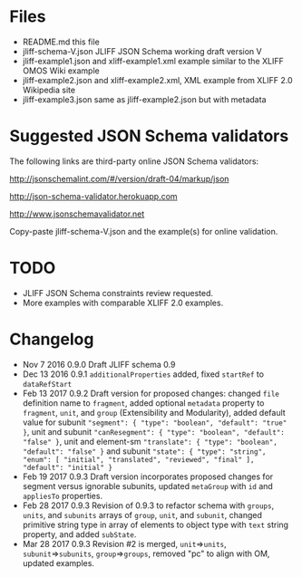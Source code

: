 
Files
=====

- README.md this file
- jliff-schema-V.json JLIFF JSON Schema working draft version V
- jliff-example1.json and xliff-example1.xml example similar to the XLIFF OMOS Wiki example
- jliff-example2.json and xliff-example2.xml, XML example from XLIFF 2.0 Wikipedia site
- jliff-example3.json same as jliff-example2.json but with metadata

Suggested JSON Schema validators
================================

The following links are third-party online JSON Schema validators:

<http://jsonschemalint.com/#/version/draft-04/markup/json>

<http://json-schema-validator.herokuapp.com>

<http://www.jsonschemavalidator.net>

Copy-paste jliff-schema-V.json and the example(s) for online validation.

TODO
====

- JLIFF JSON Schema constraints review requested.
- More examples with comparable XLIFF 2.0 examples.

Changelog
=========

- Nov  7 2016 0.9.0 Draft JLIFF schema 0.9
- Dec 13 2016 0.9.1 `additionalProperties` added, fixed `startRef` to `dataRefStart`
- Feb 13 2017 0.9.2 Draft version for proposed changes: changed `file` definition name to `fragment`, added optional `metadata` property to `fragment`, `unit`, and `group` (Extensibility and Modularity), added default value for subunit `"segment": { "type": "boolean", "default": "true" }`, unit and subunit `"canResegment": { "type": "boolean", "default": "false" }`, unit and element-sm `"translate": { "type": "boolean", "default": "false" }` and subunit `"state": { "type": "string", "enum": [ "initial", "translated", "reviewed", "final" ], "default": "initial" }`
- Feb 19 2017 0.9.3 Draft version incorporates proposed changes for segment versus ignorable subunits, updated `metaGroup` with `id` and `appliesTo` properties.
- Feb 28 2017 0.9.3 Revision of 0.9.3 to refactor schema with `groups`, `units`, and `subunits` arrays of `group`, `unit`, and `subunit`, changed primitive string type in array of elements to object type with `text` string property, and added `subState`.
- Mar 28 2017 0.9.3 Revision #2 is merged, `unit`=>`units`, `subunit`=>`subunits`, `group`=>`groups`, removed "pc" to align with OM, updated examples.
